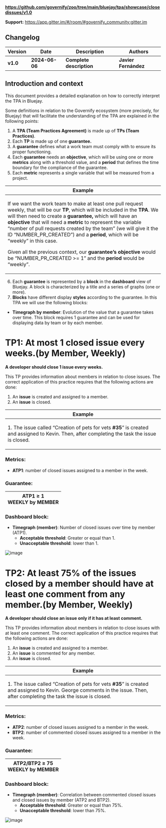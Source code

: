 **https://github.com/governify/zoo/tree/main/bluejay/tpa/showcase/closedissues/v1.0**

**Support:** <https://app.gitter.im/#/room/#governify_community:gitter.im>

## **Changelog**

|**Version**|**Date**|**Description**|**Authors**|
| - | - | - | - |
|**v1.0**|**2024-06-06**|**Complete description**|**Javier Fernández**|

## <a name="_page3_x72.00_y72.00"></a>**Introduction and context**

This document provides a detailed explanation on how to correctly interpret the TPA in Bluejay.

Some definitions in relation to the Governify ecosystem (more precisely, for Bluejay) that will facilitate the understanding of the TPA are explained in the following points:

1. A **TPA (Team Practices Agreement)** is made up of **TPs (Team Practices)**.
1. Each **TP** is made up of one **guarantee.**
1. A **guarantee** defines what a work team must comply with to ensure its proper functioning.
1. Each **guarantee** needs an **objective**, which will be using one or more **metrics** along with a threshold value, and a **period** that defines the time boundary for the compliance of the guarantee.
1. Each **metric** represents a single variable that will be measured from a project.



|**Example**|
| - |
|<p>If we want the work team to make at least one pull request weekly, that will be our **TP**, which will be included in the **TPA**. We will then need to create a **guarantee,** which will have an **objective** that will need a **metric** to represent the variable “number of pull requests created by the team” (we will give it the ID “NUMBER\_PR\_CREATED”) and a **period**, which will be “weekly” in this case.</p><p>Given all the previous context, our **guarantee’s objective** would be “NUMBER\_PR\_CREATED >= 1” and the **period** would be “weekly”.</p>|



6. Each **guarantee** is represented by a **block** in the **dashboard** view of Bluejay. A block is characterized by a title and a series of graphs (one or more).
6. **Blocks** have different display **styles** according to the guarantee. In this TPA we will use the following blocks:
- **Timegraph by member**: Evolution of the value that a guarantee takes over time. This block requires 1 guarantee and can be used for displaying data by team or by each member.

# **TP1: At most 1 closed issue every weeks.(by Member, Weekly)**

**A developer should close 1 issue every weeks.**

This TP provides information about members in relation to close issues. The correct application of this practice requires that the following actions are done:

1. An **issue** is created and assigned to a member.
2. An **issue** is closed.

|**Example**|
| - |
|<p>1. The issue called “Creation of pets for vets **#35**” is created and assigned to Kevin. Then, after completing the task the issue is closed.</p>|

### **Metrics:**

- **ATP1**: number of closed issues assigned to a member in the week.

### **Guarantee:**

| ATP1 ≥ 1 <br> WEEKLY by MEMBER |
| - |

### Dashboard block:

- **Timegraph (member)**: Number of closed issues over time by member (ATP1).
  - **Acceptable threshold**: Greater or equal than 1.
  - **Unacceptable threshold**: lower than 1.

![image](https://github.com/user-attachments/assets/e404fdf2-8b0f-42d6-9264-3ab3bb8f1b33)


# **TP2: At least 75% of the issues closed by a member should have at least one comment from any member.(by Member, Weekly)**

**A developer should close an issue only if it has at least comment.**

This TP provides information about members in relation to close issues with at least one comment. The correct application of this practice requires that the following actions are done:

1. An **issue** is created and assigned to a member.
2. An **issue** is commented for any member.
3. An **issue** is closed.

|**Example**|
| - |
|<p>1. The issue called “Creation of pets for vets **#35**” is created and assigned to Kevin. George comments in the issue. Then, after completing the task the issue is closed.</p>|

### **Metrics:**

- **ATP2**: number of closed issues assigned to a member in the week.
- **BTP2**: number of commented closed issues assigned to a member in the week.

### **Guarantee:**

| ATP2/BTP2 ≥ 75 <br> WEEKLY by MEMBER |
| - |

### Dashboard block:

- **Timegraph (member)**: Correlation between commented closed issues and closed issues by member (ATP2 and BTP2).
  - **Acceptable threshold**: Greater or equal than 75%.
  - **Unacceptable threshold**: lower than 75%.

![image](https://github.com/user-attachments/assets/547ce836-f593-4bdf-99f2-45be18a99556)
